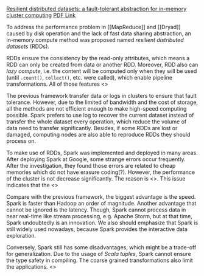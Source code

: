 
[Resilient distributed datasets: a fault-tolerant abstraction for in-memory cluster computing](https://dl.acm.org/doi/10.5555/2228298.2228301)
[PDF Link](https://www.usenix.org/system/files/conference/nsdi12/nsdi12-final138.pdf)

To address the performance problem in [[MapReduce]] and [[Dryad]] caused by disk operation and the lack of fast data sharing abstraction, an in-memory compute method was proposed named *resilient distributed datasets* (RDDs). 

RDDs ensure the consistency by the read-only attributes, which means a RDD can only be created from data or another RDD. Moreover, RDD also can *lazy compute*, i.e. the content will be computed only when they will be used (until `.count()`, `collect()`, etc. were called), which enable pipeline transformations. All of those features <>

The previous framework transfer data or logs in clusters to ensure that fault tolerance. However, due to the limited of bandwidth and the cost of storage, all the methods are not efficient enough to make high-speed computing possible. Spark prefers to use log to recover the current dataset instead of transfer the whole dataset every operation, which reduce the volume of data need to transfer significantly. Besides, if some RDDs are lost or damaged, computing nodes are also able to reproduce RDDs they should process on.



To make use of RDDs, Spark was implemented and deployed in many areas. After deploying Spark at Google, some strange errors occur frequently. After the investigation, they found those errors are related to cheap memories which do not have erasure coding(?). However, the performance of the cluster is not decrease significantly. The reason is <>. This issue indicates that the <>

Compare with the previous framework, the biggest advantage is the speed. Spark is faster than Hadoop an order of magnitude. Another advantage that cannot be ignored is the latency. Though, Spark cannot process data in near real-time like stream processing, e.g. Apache Storm, but at that time, Spark undoubtedly is an innovation. We also should emphasize that Spark is still widely used nowadays, because Spark provides the interactive data exploration.

Conversely, Spark still has some disadvantages, which might be a trade-off for generalization. Due to the usage of *Scala tuples*, Spark cannot ensure the type safety in compiling. The coarse grained transformations also limit the applications. <>